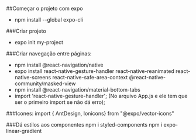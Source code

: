 ##Começar o projeto com expo
- npm install --global expo-cli

###Criar projeto
- expo init my-project

###Criar navegação entre páginas:
- npm install @react-navigation/native
- expo install react-native-gesture-handler react-native-reanimated react-native-screens react-native-safe-area-context @react-native-community/masked-view
- npm install @react-navigation/material-bottom-tabs
- import 'react-native-gesture-handler'; (No arquivo App.js e ele tem que ser o primeiro import se não dá erro);

###Icones:
import { AntDesign, Ionicons} from "@expo/vector-icons"

###Dá estilos aos componentes
npm i styled-components
npm i expo-linear-gradient
